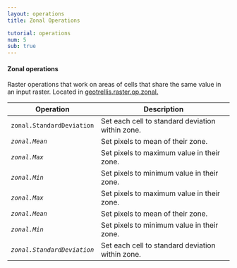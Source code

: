 ```yaml
---
layout: operations
title: Zonal Operations

tutorial: operations
num: 5
sub: true
---
```


#### Zonal operations
Raster operations that work on areas of cells that share the same value in an input raster. Located in [geotrellis.raster.op.zonal.](http://azavea.github.com/geotrellis/latest/api/#geotrellis.raster.op.zonal.package)

<table class="bordered-table zebra-striped">
      <thead>
          <tr>
            <th>Operation</th>
            <th>Description</th>
          </tr>
        </thead>
        <tbody>

<tr><td><code>zonal.StandardDeviation</code></td><td>Set each cell to standard deviation within zone.</td></tr>
<tr><td><code><i>zonal.Mean</i></code></td><td>Set pixels to mean of their zone.</td></tr>
<tr><td><code><i>zonal.Max</i></code></td><td>Set pixels to maximum value in their zone.</td></tr>
<tr><td><code><i>zonal.Min</i></code></td><td>Set pixels to minimum value in their zone.</td></tr>
<tr><td><code><i>zonal.Max</i></code></td><td>Set pixels to maximum value in their zone.</td></tr>
<tr><td><code><i>zonal.Mean</i></code></td><td>Set pixels to mean of their zone.</td></tr>
<tr><td><code><i>zonal.Min</i></code></td><td>Set pixels to minimum value in their zone.</td></tr>
<tr><td><code><i>zonal.StandardDeviation</i></code></td><td>Set each cell to standard deviation within zone.</td></tr>
</tbody>
</table>
